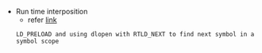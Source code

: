 * Run time interposition 
  * refer [link](https://docs.oracle.com/cd/E19683-01/816-1386/chapter3-26/index.html)
  ```
  LD_PRELOAD and using dlopen with RTLD_NEXT to find next symbol in a symbol scope
  ```
